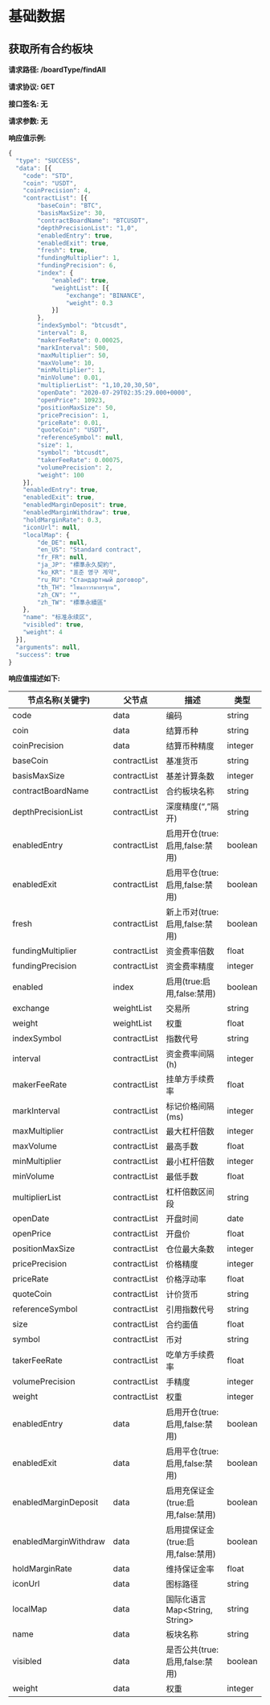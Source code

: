 # 基础数据

## 获取所有合约板块

**请求路径: /boardType/findAll**

**请求协议: GET**

**接口签名: 无**

**请求参数: 无**

**响应值示例:**

```js
{
  "type": "SUCCESS",
  "data": [{
    "code": "STD",
    "coin": "USDT",
    "coinPrecision": 4,
    "contractList": [{
        "baseCoin": "BTC",
        "basisMaxSize": 30,
        "contractBoardName": "BTCUSDT",
        "depthPrecisionList": "1,0",
        "enabledEntry": true,
        "enabledExit": true,
        "fresh": true,
        "fundingMultiplier": 1,
        "fundingPrecision": 6,
        "index": {
            "enabled": true,
            "weightList": [{
                "exchange": "BINANCE",
                "weight": 0.3
            }]
        },
        "indexSymbol": "btcusdt",
        "interval": 8,
        "makerFeeRate": 0.00025,
        "markInterval": 500,
        "maxMultiplier": 50,
        "maxVolume": 10,
        "minMultiplier": 1,
        "minVolume": 0.01,
        "multiplierList": "1,10,20,30,50",
        "openDate": "2020-07-29T02:35:29.000+0000",
        "openPrice": 10923,
        "positionMaxSize": 50,
        "pricePrecision": 1,
        "priceRate": 0.01,
        "quoteCoin": "USDT",
        "referenceSymbol": null,
        "size": 1,
        "symbol": "btcusdt",
        "takerFeeRate": 0.00075,
        "volumePrecision": 2,
        "weight": 100
    }],
    "enabledEntry": true,
    "enabledExit": true,
    "enabledMarginDeposit": true,
    "enabledMarginWithdraw": true,
    "holdMarginRate": 0.3,
    "iconUrl": null,
    "localMap": {
        "de_DE": null,
        "en_US": "Standard contract",
        "fr_FR": null,
        "ja_JP": "標準永久契約",
        "ko_KR": "표준 영구 계약",
        "ru_RU": "Стандартный договор",
        "th_TH": "โซนถาวรมาตรฐาน",
        "zh_CN": "",
        "zh_TW": "標準永續區"
    },
    "name": "标准永续区",
    "visibled": true,
    "weight": 4
  }],
  "arguments": null,
  "success": true
}
```

**响应值描述如下:**

节点名称(关键字) | 父节点 | 描述 | 类型
-- | -- | -- | -- |
code | data | 编码 | string
coin | data | 结算币种 | string
coinPrecision | data | 结算币种精度 | integer
baseCoin | contractList | 基准货币 | string
basisMaxSize | contractList | 基差计算条数 | integer
contractBoardName | contractList | 合约板块名称 | string
depthPrecisionList | contractList | 深度精度(“,”隔开) | string
enabledEntry | contractList | 启用开仓(true:启用,false:禁用) | boolean
enabledExit | contractList | 启用平仓(true:启用,false:禁用) | boolean
fresh | contractList | 新上币对(true:启用,false:禁用) | boolean
fundingMultiplier | contractList | 资金费率倍数 | float
fundingPrecision | contractList | 资金费率精度 | integer
enabled | index | 启用(true:启用,false:禁用) | boolean
exchange | weightList | 交易所 | string
weight | weightList | 权重 | float
indexSymbol | contractList | 指数代号 | string
interval | contractList | 资金费率间隔(h) | integer
makerFeeRate | contractList | 挂单方手续费率 | float
markInterval | contractList | 标记价格间隔(ms) | integer
maxMultiplier | contractList | 最大杠杆倍数 | integer
maxVolume | contractList | 最高手数 | float
minMultiplier | contractList | 最小杠杆倍数 | integer
minVolume | contractList | 最低手数 | float
multiplierList | contractList | 杠杆倍数区间段 | string
openDate | contractList | 开盘时间 | date
openPrice | contractList | 开盘价 | float
positionMaxSize | contractList | 仓位最大条数 | integer
pricePrecision | contractList | 价格精度 | integer
priceRate | contractList | 价格浮动率 | float
quoteCoin | contractList | 计价货币 | string
referenceSymbol | contractList | 引用指数代号 | string
size | contractList | 合约面值 | float
symbol | contractList | 币对 | string
takerFeeRate | contractList | 吃单方手续费率 | float
volumePrecision  | contractList  | 手精度 | integer
weight  | contractList | 权重 | integer
enabledEntry | data | 启用开仓(true:启用,false:禁用) | boolean
enabledExit | data | 启用平仓(true:启用,false:禁用) | boolean
enabledMarginDeposit | data | 启用充保证金(true:启用,false:禁用) | boolean
enabledMarginWithdraw | data | 启用提保证金(true:启用,false:禁用) | boolean
holdMarginRate | data | 维持保证金率 | float
iconUrl | data | 图标路径 | string
localMap | data | 国际化语言Map<String, String> | string
name | data | 板块名称 | string
visibled | data | 是否公共(true:启用,false:禁用) | boolean
weight | data | 权重 | integer
